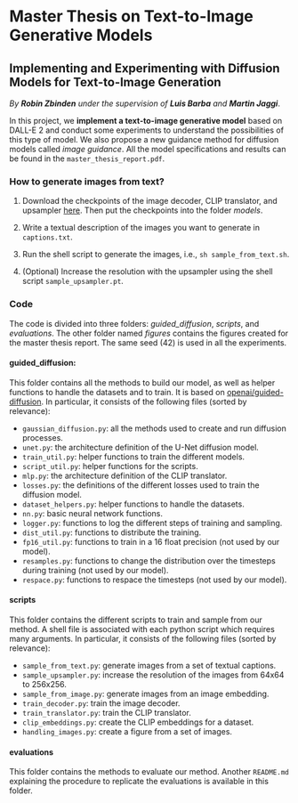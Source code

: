 # Master Thesis on Text-to-Image Generative Models
## Implementing and Experimenting with Diffusion Models for Text-to-Image Generation

*By **Robin Zbinden** under the supervision of **Luis Barba** and **Martin Jaggi***.

In this project, we **implement a text-to-image generative model** based on DALL-E 2 and conduct some experiments to understand the possibilities of this type of model. We also propose a new guidance method for diffusion models called *image guidance*. All the model specifications and results can be found in the `master_thesis_report.pdf`.

### How to generate images from text?

1. Download the checkpoints of the image decoder, CLIP translator, and upsampler [here](https://drive.google.com/drive/folders/1NEYwdgRLBx-nRvw66Td8cxr4nS5yTkgq?usp=sharing). Then put the checkpoints into the folder *models*.

2. Write a textual description of the images you want to generate in `captions.txt`.

3. Run the shell script to generate the images, i.e., `sh sample_from_text.sh`.

4. (Optional) Increase the resolution with the upsampler using the shell script `sample_upsampler.pt`.

### Code

The code is divided into three folders: *guided_diffusion*, *scripts*, and *evaluations*. The other folder named *figures* contains the figures created for the master thesis report. The same seed (42) is used in all the experiments.

#### guided_diffusion:

This folder contains all the methods to build our model, as well as helper functions to handle the datasets and to train. It is based on [openai/guided-diffusion](https://github.com/openai/guided-diffusion). In particular, it consists of the following files (sorted by relevance):

- `gaussian_diffusion.py`: all the methods used to create and run diffusion processes.
- `unet.py`: the architecture definition of the U-Net diffusion model.
- `train_util.py`: helper functions to train the different models.
- `script_util.py`: helper functions for the scripts.
- `mlp.py`: the architecture definition of the CLIP translator.
- `losses.py`: the definitions of the different losses used to train the diffusion model.
- `dataset_helpers.py`: helper functions to handle the datasets.
- `nn.py`: basic neural network functions.
- `logger.py`: functions to log the different steps of training and sampling.
- `dist_util.py`: functions to distribute the training.
- `fp16_util.py`: functions to train in a 16 float precision (not used by our model).
- `resamples.py`: functions to change the distribution over the timesteps during training (not used by our model).
- `respace.py`: functions to respace the timesteps (not used by our model).

#### scripts

This folder contains the different scripts to train and sample from our method. A shell file is associated with each python script which requires many arguments. In particular, it consists of the following files (sorted by relevance):

- `sample_from_text.py`: generate images from a set of textual captions.
- `sample_upsampler.py`: increase the resolution of the images from 64x64 to 256x256.
- `sample_from_image.py`: generate images from an image embedding.
- `train_decoder.py`: train the image decoder.
- `train_translator.py`: train the CLIP translator.
- `clip_embeddings.py`: create the CLIP embeddings for a dataset.
- `handling_images.py`: create a figure from a set of images.

#### evaluations

This folder contains the methods to evaluate our method. Another `README.md` explaining the procedure to replicate the evaluations is available in this folder. 
